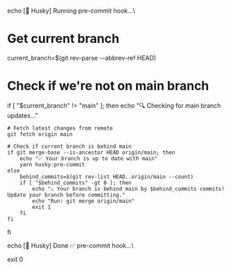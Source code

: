 echo \[🐶 Husky] Running pre-commit hook...\

# Get current branch
current_branch=$(git rev-parse --abbrev-ref HEAD)

# Check if we're not on main branch
if [ "$current_branch" != "main" ]; then
    echo "🔍 Checking for main branch updates..."

    # Fetch latest changes from remote
    git fetch origin main

    # Check if current branch is behind main
    if git merge-base --is-ancestor HEAD origin/main; then
        echo "✅ Your branch is up to date with main"
        yarn husky:pre-commit
    else
        behind_commits=$(git rev-list HEAD..origin/main --count)
        if [ "$behind_commits" -gt 0 ]; then
            echo "⚠️ Your branch is behind main by $behind_commits commits! Update your branch before committing."
            echo "Run: git merge origin/main"
            exit 1
        fi
    fi
fi

echo \[🐶 Husky] Done ✅ pre-commit hook...\

exit 0
